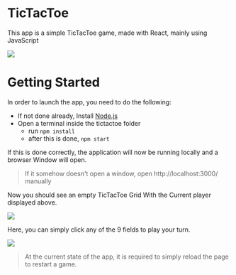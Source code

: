 # TicTacToe

This app is a simple TicTacToe game, made with React, mainly using JavaScript

![](/images/Winner.png)

# Getting Started

In order to launch the app, you need to do the following:

- If not done already, Install [Node.js](https://nodejs.org/en)
- Open a terminal inside the tictactoe folder
  - run `npm install`
  - after this is done, `npm start`

If this is done correctly, the application will now be running locally and a browser Window will open. 

>If it somehow doesn't open a window, open http://localhost:3000/ manually

Now you should see an empty TicTacToe Grid With the Current player displayed above.

![](/images/GameStart.png)

Here, you can simply click any of the 9 fields to play your turn. 

![](/images/AfterTurn.png)

>At the current state of the app, it is required to simply reload the page to restart a game.
